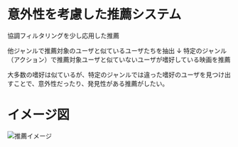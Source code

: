 # 意外性を考慮した推薦システム

協調フィルタリングを少し応用した推薦

他ジャンルで推薦対象のユーザと似ているユーザたちを抽出
↓
特定のジャンル（アクション）で推薦対象ユーザと似ていないユーザが嗜好している映画を推薦

大多数の嗜好は似ているが、特定のジャンルでは違った嗜好のユーザを見つけ出すことで、意外性だったり、発見性がある推薦がしたい。

# イメージ図
![推薦イメージ](img/推薦イメージ図.png)
